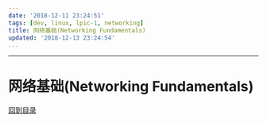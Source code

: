 ```yaml
---
date: '2018-12-11 23:24:51'
tags: [dev, linux, lpic-1, networking]
title: 网络基础(Networking Fundamentals)
updated: '2018-12-13 23:24:54'
...
```

---
# 网络基础(Networking Fundamentals)
<!-- MarkdownTOC -->

<!-- /MarkdownTOC -->
[回到目录](../index.md)

